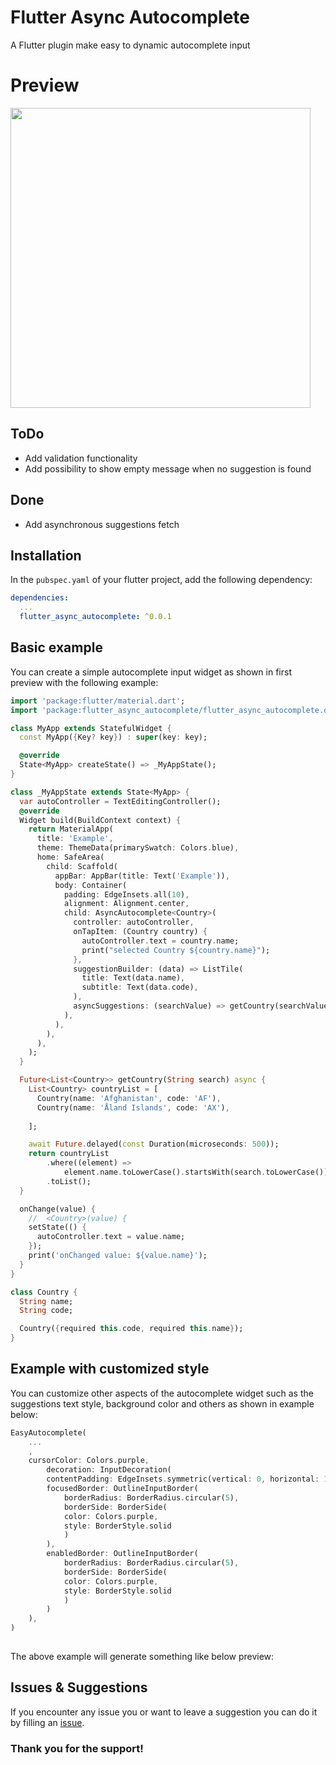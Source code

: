 # Flutter Async Autocomplete

A Flutter plugin make easy to dynamic autocomplete input

# Preview
<img src="https://raw.githubusercontent.com/rahmanrezaee/flutter_async_autocomplete/master/preview/preview.gif?raw=true" height="480">


## ToDo
* Add validation functionality
* Add possibility to show empty message when no suggestion is found
## Done
* Add asynchronous suggestions fetch

## Installation

In the `pubspec.yaml` of your flutter project, add the following dependency:

``` yaml
dependencies:
  ...
  flutter_async_autocomplete: ^0.0.1
```

## Basic example

You can create a simple autocomplete input widget as shown in first preview with the following example:

``` dart
import 'package:flutter/material.dart';
import 'package:flutter_async_autocomplete/flutter_async_autocomplete.dart';

class MyApp extends StatefulWidget {
  const MyApp({Key? key}) : super(key: key);

  @override
  State<MyApp> createState() => _MyAppState();
}

class _MyAppState extends State<MyApp> {
  var autoController = TextEditingController();
  @override
  Widget build(BuildContext context) {
    return MaterialApp(
      title: 'Example',
      theme: ThemeData(primarySwatch: Colors.blue),
      home: SafeArea(
        child: Scaffold(
          appBar: AppBar(title: Text('Example')),
          body: Container(
            padding: EdgeInsets.all(10),
            alignment: Alignment.center,
            child: AsyncAutocomplete<Country>(
              controller: autoController,
              onTapItem: (Country country) {
                autoController.text = country.name;
                print("selected Country ${country.name}");
              },
              suggestionBuilder: (data) => ListTile(
                title: Text(data.name),
                subtitle: Text(data.code),
              ),
              asyncSuggestions: (searchValue) => getCountry(searchValue),
            ),
          ),
        ),
      ),
    );
  }

  Future<List<Country>> getCountry(String search) async {
    List<Country> countryList = [
      Country(name: 'Afghanistan', code: 'AF'),
      Country(name: 'Åland Islands', code: 'AX'),
    
    ];

    await Future.delayed(const Duration(microseconds: 500));
    return countryList
        .where((element) =>
            element.name.toLowerCase().startsWith(search.toLowerCase()))
        .toList();
  }

  onChange(value) {
    //  <Country>(value) {
    setState(() {
      autoController.text = value.name;
    });
    print('onChanged value: ${value.name}');
  }
}

class Country {
  String name;
  String code;

  Country({required this.code, required this.name});
}
```

## Example with customized style

You can customize other aspects of the autocomplete widget such as the suggestions text style, background color and others as shown in example below:

``` dart
EasyAutocomplete(
    ...
    ,
    cursorColor: Colors.purple,
        decoration: InputDecoration(
        contentPadding: EdgeInsets.symmetric(vertical: 0, horizontal: 10),
        focusedBorder: OutlineInputBorder(
            borderRadius: BorderRadius.circular(5),
            borderSide: BorderSide(
            color: Colors.purple,
            style: BorderStyle.solid
            )
        ),
        enabledBorder: OutlineInputBorder(
            borderRadius: BorderRadius.circular(5),
            borderSide: BorderSide(
            color: Colors.purple,
            style: BorderStyle.solid
            )
        )
    ),       
)
       
```
The above example will generate something like below preview:

## Issues & Suggestions
If you encounter any issue you or want to leave a suggestion you can do it by filling an [issue](https://github.com/rahmanrezaee/flutter_async_autocomplete/issues).

### Thank you for the support!
